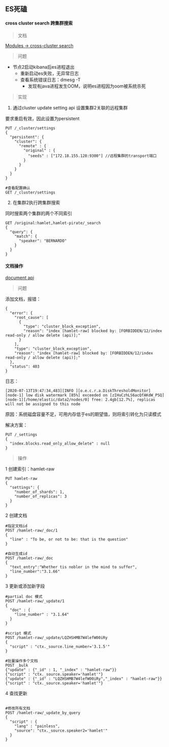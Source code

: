 ## ES死磕

#### cross cluster search 跨集群搜索

> 文档

[Modules -> cross-cluster search](https://www.elastic.co/guide/en/elasticsearch/reference/7.2/modules-cross-cluster-search.html)

> 问题

* 节点2启动kibana后es进程退出
    * 重新启动es失败，无异常日志
    * 查看系统错误日志：dmesg -T
        * 发现有java进程发生OOM，说明es进程因为oom被系统杀死

> 实现

1. 通过cluster update setting api 设置集群2关联的远程集群

要求重启有效，因此设置为persistent

```
PUT /_cluster/settings
{
  "persistent": {
    "cluster": {
      "remote" : {
        "original" : {
          "seeds" : ["172.18.155.128:9300"] //远程集群的transport端口
        }
      }
    }
  }
}

#查看配置确认
GET /_cluster/settings

```

2. 在集群2执行跨集群搜索

同时搜索两个集群的两个不同索引

```
GET /original:hamlet,hamlet-pirate/_search
{
  "query": {
    "match": {
      "speaker": "BERNARDO" 
    }
  } 
}

```

#### 文档操作

[document api](https://www.elastic.co/guide/en/elasticsearch/reference/7.2/docs.html)

> 问题

添加文档，报错：

```
{
  "error": {
    "root_cause": [
      {
        "type": "cluster_block_exception",
        "reason": "index [hamlet-raw] blocked by: [FORBIDDEN/12/index read-only / allow delete (api)];"
      }
    ],
    "type": "cluster_block_exception",
    "reason": "index [hamlet-raw] blocked by: [FORBIDDEN/12/index read-only / allow delete (api)];"
  },
  "status": 403
}

```

日志：

```
[2020-07-13T19:47:34,483][INFO ][o.e.c.r.a.DiskThresholdMonitor] [node-1] low disk watermark [85%] exceeded on [zIHuCzhLS6acQfAKdW_PSQ][node-1][/home/elastic/data2/nodes/0] free: 2.4gb[12.7%], replicas will not be assigned to this node

```

原因：系统磁盘容量不足，可用内存低于es的期望值，则将索引转化为只读模式

解决方案：

```
PUT /_settings
{
  "index.blocks.read_only_allow_delete" : null
}

``` 

> 操作

1 创建索引：hamlet-raw

```
PUT hamlet-raw
{
  "settings": {
    "number_of_shards": 1, 
    "number_of_replicas": 3
  }
}

```

2 创建文档

```
#指定文档id
POST /hamlet-raw/_doc/1
{
  "line" : "To be, or not to be: that is the question"
}

#自动生成id
POST /hamlet-raw/_doc
{
  "text_entry":"Whether tis nobler in the mind to suffer",
  "line_number":"3.1.66"
}
```

3 更新或添加新字段

```
#partial doc 模式
POST /hamlet-raw/_update/1
{
  "doc" : {
    "line_number" : "3.1.64"  
  }
}

#script 模式
POST /hamlet-raw/_update/LQZHSHMB7W4lefW00iRy 
{
  "script" : "ctx._source.line_number='3.1.5'"
}

#批量操作多个文档
POST _bulk
{"update" : {"_id" : 1, "_index" : "hamlet-raw"}}
{"script" : "ctx._source.speaker='hamlet'"}
{"update" : {"_id" : "LQZHSHMB7W4lefW00iRy","_index" : "hamlet-raw"}}
{"script" : "ctx._source.speaker='hamlet'"}

```

4 查找更新

```

#修改所有文档
POST /hamlet-raw/_update_by_query
{
  "script" : {
    "lang" : "painless",
    "source": "ctx._source.speaker2='hamlet'"
  }
}

```




